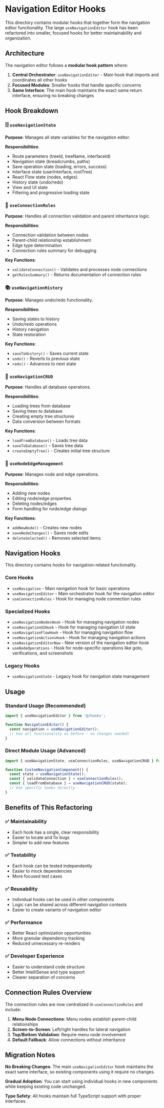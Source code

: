 # Navigation Editor Hooks

This directory contains modular hooks that together form the navigation editor functionality. The large `useNavigationEditor` hook has been refactored into smaller, focused hooks for better maintainability and organization.

## Architecture

The navigation editor follows a **modular hook pattern** where:

1. **Central Orchestrator**: `useNavigationEditor` - Main hook that imports and coordinates all other hooks
2. **Focused Modules**: Smaller hooks that handle specific concerns
3. **Same Interface**: The main hook maintains the exact same return interface, ensuring no breaking changes

## Hook Breakdown

### 🗄️ `useNavigationState`

**Purpose**: Manages all state variables for the navigation editor.

**Responsibilities**:

- Route parameters (treeId, treeName, interfaceId)
- Navigation state (breadcrumbs, paths)
- Save operation state (loading, errors, success)
- Interface state (userInterface, rootTree)
- React Flow state (nodes, edges)
- History state (undo/redo)
- View and UI state
- Filtering and progressive loading state

### 🔗 `useConnectionRules`

**Purpose**: Handles all connection validation and parent inheritance logic.

**Responsibilities**:

- Connection validation between nodes
- Parent-child relationship establishment
- Edge type determination
- Connection rules summary for debugging

**Key Functions**:

- `validateConnection()` - Validates and processes node connections
- `getRulesSummary()` - Returns documentation of connection rules

### 📚 `useNavigationHistory`

**Purpose**: Manages undo/redo functionality.

**Responsibilities**:

- Saving states to history
- Undo/redo operations
- History navigation
- State restoration

**Key Functions**:

- `saveToHistory()` - Saves current state
- `undo()` - Reverts to previous state
- `redo()` - Advances to next state

### 💾 `useNavigationCRUD`

**Purpose**: Handles all database operations.

**Responsibilities**:

- Loading trees from database
- Saving trees to database
- Creating empty tree structures
- Data conversion between formats

**Key Functions**:

- `loadFromDatabase()` - Loads tree data
- `saveToDatabase()` - Saves tree data
- `createEmptyTree()` - Creates initial tree structure

### 🎯 `useNodeEdgeManagement`

**Purpose**: Manages node and edge operations.

**Responsibilities**:

- Adding new nodes
- Editing node/edge properties
- Deleting nodes/edges
- Form handling for node/edge dialogs

**Key Functions**:

- `addNewNode()` - Creates new nodes
- `saveNodeChanges()` - Saves node edits
- `deleteSelected()` - Removes selected items

## Navigation Hooks

This directory contains hooks for navigation-related functionality.

### Core Hooks

- `useNavigation` - Main navigation hook for basic operations
- `useNavigationEditor` - Main orchestrator hook for the navigation editor
- `useConnectionRules` - Hook for managing node connection rules

### Specialized Hooks

- `useNavigationNodesHook` - Hook for managing navigation nodes
- `useNavigationUIHook` - Hook for managing navigation UI state
- `useNavigationFlowHook` - Hook for managing navigation flow
- `useNavigationActionsHook` - Hook for managing navigation actions
- `useNavigationEditorNew` - New version of the navigation editor hook
- `useNodeOperations` - Hook for node-specific operations like goto, verifications, and screenshots

### Legacy Hooks

- `useNavigationState` - Legacy hook for navigation state management

## Usage

### Standard Usage (Recommended)

```typescript
import { useNavigationEditor } from '@/hooks';

function NavigationEditor() {
  const navigation = useNavigationEditor();
  // Use all functionality as before - no changes needed!
}
```

### Direct Module Usage (Advanced)

```typescript
import { useNavigationState, useConnectionRules, useNavigationCRUD } from '@/hooks/navigation';

function CustomNavigationComponent() {
  const state = useNavigationState();
  const { validateConnection } = useConnectionRules();
  const { loadFromDatabase } = useNavigationCRUD(state);
  // Use specific hooks directly
}
```

## Benefits of This Refactoring

### ✅ **Maintainability**

- Each hook has a single, clear responsibility
- Easier to locate and fix bugs
- Simpler to add new features

### ✅ **Testability**

- Each hook can be tested independently
- Easier to mock dependencies
- More focused test cases

### ✅ **Reusability**

- Individual hooks can be used in other components
- Logic can be shared across different navigation contexts
- Easier to create variants of navigation editor

### ✅ **Performance**

- Better React optimization opportunities
- More granular dependency tracking
- Reduced unnecessary re-renders

### ✅ **Developer Experience**

- Easier to understand code structure
- Better IntelliSense and type support
- Clearer separation of concerns

## Connection Rules Overview

The connection rules are now centralized in `useConnectionRules` and include:

1. **Menu Node Connections**: Menu nodes establish parent-child relationships
2. **Screen-to-Screen**: Left/right handles for lateral navigation
3. **Top/Bottom Validation**: Require menu node involvement
4. **Default Fallback**: Allow connections without inheritance

## Migration Notes

**No Breaking Changes**: The main `useNavigationEditor` hook maintains the exact same interface, so existing components using it require no changes.

**Gradual Adoption**: You can start using individual hooks in new components while keeping existing code unchanged.

**Type Safety**: All hooks maintain full TypeScript support with proper interfaces.
